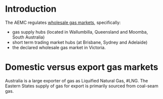 # Introduction
The AEMC regulates [wholesale gas markets](https://www.aemc.gov.au/energy-system/gas/gas-markets), specifically:
- gas supply hubs (located in Wallumbilla, Queensland and Moomba, South Australia)
-  short term trading market hubs (at Brisbane, Sydney and Adelaide)
-  the declared wholesale gas market in Victoria.

# Domestic versus export gas markets
Australia is a large exporter of gas as Liquified Natural Gas, #LNG. The Eastern States supply of gas for export is primarily sourced from coal-seam gas.
